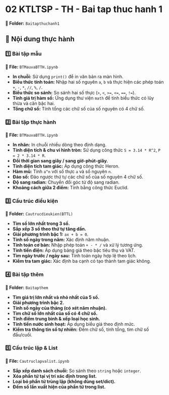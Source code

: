 # 02 KTLTSP - TH - Bai tap thuc hanh 1
**📂 Folder:** `Baitapthuchanh1`  

## 📘 Nội dung thực hành

### 1️⃣ Bài tập mẫu
**📄 File:** `BTMauvaBTTH.ipynb`  
- **In chuỗi:** Sử dụng `print()` để in văn bản ra màn hình.  
- **Biểu thức tính toán:** Nhập hai số nguyên `a`, `b` và thực hiện các phép toán `+`, `-`, `*`, `//`, `%`, `/`.  
- **Biểu thức so sánh:** So sánh hai số thực (`>`, `<`, `>=`, `<=`, `==`, `!=`).  
- **Tính giá trị hàm số:** Ứng dụng thư viện `math` để tính biểu thức có lũy thừa và căn bậc hai.  
- **Tổng chữ số:** Tính tổng các chữ số của số nguyên có 4 chữ số.

### 2️⃣ Bài tập thực hành
**📄 File:** `BTMauvaBTTH.ipynb`  
- **In nhãn:** In chuỗi nhiều dòng theo định dạng.  
- **Tính diện tích & chu vi hình tròn:** Sử dụng công thức `S = 3.14 * R^2`, `P = 2 * 3.14 * R`.  
- **Đổi thời gian sang giây / sang giờ-phút-giây.**  
- **Tính diện tích tam giác:** Áp dụng công thức Heron.  
- **Hàm mũ:** Tính `a^n` với số thực `a` và số nguyên `n`.  
- **Đảo số:** Đảo ngược thứ tự các chữ số của số nguyên 4 chữ số.  
- **Độ sang radian:** Chuyển đổi góc từ độ sang radian.  
- **Khoảng cách giữa 2 điểm:** Tính bằng công thức Euclid.  

### 3️⃣ Cấu trúc điều kiện
**📂 Folder:** `Cautrucdieukien(BTTL)`  
- **Tìm số lớn nhất trong 3 số.**  
- **Sắp xếp 3 số theo thứ tự tăng dần.**  
- **Giải phương trình bậc 1:** `ax + b = 0`.  
- **Tính số ngày trong năm:** Xác định năm nhuận.  
- **Tính toán cơ bản:** Nhập phép toán `+ - * /` và xử lý tương ứng.  
- **Tính tiền điện:** Áp dụng bảng giá theo bậc tiêu thụ và VAT.  
- **Tìm ngày trước / ngày sau:** Tính toán ngày hợp lệ theo lịch.  
- **Kiểm tra tam giác:** Xác định ba cạnh có tạo thành tam giác không.

### 4️⃣ Bài tập thêm
**📂 Folder:** `Baitapthem`  
- **Tìm giá trị lớn nhất và nhỏ nhất của 5 số.**  
- **Giải phương trình bậc 2.**  
- **Tính số ngày của tháng (có xét năm nhuận).**  
- **Tìm chữ số lớn nhất của số có 4 chữ số.**  
- **Tính điểm trung bình & xếp loại học sinh.**  
- **Tính tiền nước sinh hoạt:** Áp dụng biểu giá theo định mức.  
- **Kiểm tra thông tin số tự nhiên:** Đếm chữ số, tính tổng, tìm chữ số đầu/cuối.

### 5️⃣ Cấu trúc lặp & List
**📄 File:** `Cautruclapvalist.ipynb`  
- **Sắp xếp danh sách chuỗi:** So sánh theo `string` hoặc `integer`.  
- **Xóa phần tử tại vị trí xác định trong list.**  
- **Loại bỏ phần tử trùng lặp (không dùng set/dict).**  
- **Đếm số lần xuất hiện của phần tử trong list.**


